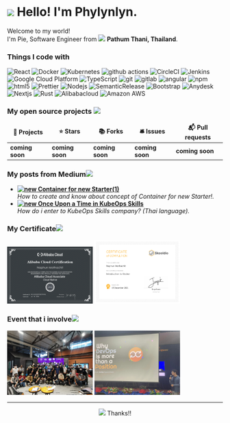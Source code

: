 <h1><img src="https://media.giphy.com/media/0nKuTnlyFwMQ0fbj7r/giphy.gif" width="30"/> Hello! I'm Phylynlyn.</h1>

<p>Welcome to my world! </br> I'm Pie, Software Engineer from <img src="https://www.flaticon.com/free-icon/thailand_5315604" width="13"/> <b>Pathum Thani, Thailand</b>. </p>
<h3>Things I code with</h3>

<p>
  <img alt="React" src="https://img.shields.io/badge/-React-45b8d8?style=flat-square&logo=react&logoColor=white" />
  <img alt="Docker" src="https://img.shields.io/badge/-Docker-46a2f1?style=flat-square&logo=docker&logoColor=white" />
  <img alt="Kubernetes" src="https://img.shields.io/badge/-Kubernetes-326CE5?style=flat-square&logo=kubernetes&logoColor=black" />
  <img alt="github actions" src="https://img.shields.io/badge/-Github_Actions-2088FF?style=flat-square&logo=github-actions&logoColor=white" />
  <img alt="CircleCI" src="https://img.shields.io/badge/-CircleCI-343434?style=flat-square&logo=circleci&logoColor=black" />
  <img alt="Jenkins" src="https://img.shields.io/badge/-Jenkins-D24939?style=flat-square&logo=jenkins&logoColor=black" />
  <img alt="Google Cloud Platform" src="https://img.shields.io/badge/-Google_Cloud_Platform-1a73e8?style=flat-square&logo=google-cloud&logoColor=white" />
  <img alt="TypeScript" src="https://img.shields.io/badge/-TypeScript-007ACC?style=flat-square&logo=typescript&logoColor=white" />
  <img alt="git" src="https://img.shields.io/badge/-Git-F05032?style=flat-square&logo=git&logoColor=white" />
  <img alt="gitlab" src="https://img.shields.io/badge/-Gitlab-FC6D26?style=flat-square&logo=gitlab&logoColor=black" />
  <img alt="angular" src="https://img.shields.io/badge/-Angular-DD0031?style=flat-square&logo=angular&logoColor=white" />
  <img alt="npm" src="https://img.shields.io/badge/-NPM-CB3837?style=flat-square&logo=npm&logoColor=white" />
  <img alt="html5" src="https://img.shields.io/badge/-HTML5-E34F26?style=flat-square&logo=html5&logoColor=white" />
  <img alt="Prettier" src="https://img.shields.io/badge/-Prettier-F7B93E?style=flat-square&logo=prettier&logoColor=white" />
  <img alt="Nodejs" src="https://img.shields.io/badge/-Nodejs-43853d?style=flat-square&logo=Node.js&logoColor=white" />
  <img alt="SemanticRelease" src="https://img.shields.io/badge/-SemanticRelease-494949?style=flat-square&logo=semanticrelease&logoColor=black" />
  <img alt="Bootstrap" src="https://img.shields.io/badge/-Bootstrap-7952B3?style=flat-square&logo=bootstrap&logoColor=white" />
  <img alt="Anydesk" src="https://img.shields.io/badge/-Anydesk-EF443B?style=flat-square&logo=anydesk&logoColor=white" />
  <img alt="Nextjs" src="https://img.shields.io/badge/-Nextjs-000000?style=flat-square&logo=Next.js&logoColor=white" />
  <img alt="Rust" src="https://img.shields.io/badge/-Rust-000000?style=flat-square&logo=rust&logoColor=white" />
  <img alt="Alibabacloud" src="https://img.shields.io/badge/-Alibaba Cloud-FF6A00?style=flat-square&logo=alibabacloud&logoColor=black" />
  <img alt="Amazon AWS" src="https://img.shields.io/badge/-Amazon AWS-232F3E?style=flat-square&logo=amazonaws&logoColor=white" />
</p>

<h3>My open source projects <img src="https://media.giphy.com/media/iG9yW3Kw7WFdPqHQG8/giphy.gif" width="30"/></h3>
<table>
  <thead align="center">
    <tr border: none;>
      <td><b>🎁 Projects</b></td>
      <td><b>⭐ Stars</b></td>
      <td><b>📚 Forks</b></td>
      <td><b>🛎 Issues</b></td>
      <td><b>📬 Pull requests</b></td>
    </tr>
  </thead>
  <tbody>
     <tr>
      <td><b>coming soon</b></a></td>
      <td><b>coming soon</b></a></td>
      <td><b>coming soon</b></a></td>
      <td><b>coming soon</b></a></td>
      <td><b>coming soon</b></a></td>
    </tr>
  </tbody>
</table>

<h3>My posts from Medium<img src="https://media.giphy.com/media/W561U4QeCNlzabUnfV/giphy.gif" width="30"/></h3>
<ul>
  <li><a href="https://medium.com/@naphun.m/container-for-new-starter-1-6a60feb68a4d"><b><img src="https://media.giphy.com/media/3eOyZLh8lOPelxiZFr/giphy.gif" width="20" alt="new" /> Container for new Starter(1)
  </b></a><br/><i>How to create and know about concept of Container for new Starter!.</i></li>
  <li><a href="https://medium.com/@naphun.m/once-upon-a-time-in-kubeops-skills-ce3fed403a03"><b><img src="https://media.giphy.com/media/L0rdrnIi3oKu1oHoDL/giphy.gif" width="20" alt="new" /> Once Upon a Time in KubeOps Skills
  </b></a><br/><i>How do i enter to KubeOps Skills company? (Thai language).</i></li>
</ul>
<h3>My Certificate<img src="https://media.giphy.com/media/XHA19bh4lGT898OyoK/giphy.gif" width="30"/></h3>
<p>
    <img width="200" src="./asset/certificate/img_069c6d0badcbdba81885bcd7c8edd16c.png" />
    <img width="200" src="./asset/certificate/intro_docker.png" />
</p>
<h3>Event that i involve<img src="https://media.giphy.com/media/eM6occrs936MS8AW9B/giphy.gif" width="30"/></h3>
<p>
    <img width="200" src="./asset/img/302082738_609736870697435_2471351977194872574_n.jpeg" />
    <img width="200" src="./asset/img/311452609_1179158132956100_1234121403333623727_n.jpeg" />
</p>

------------
<p align="center"><img src="https://img.shields.io/badge/say-thanks-ff69b4.svg" /> Thanks!!</p>